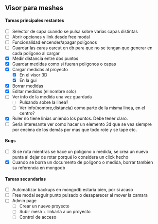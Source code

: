## Visor para meshes ##

#### Tareas principales restantes ####
- [ ] Selector de capa cuando se pulsa sobre varias capas distintas
- [ ] Abrir opciones y link desde free modal
- [ ] Funcionalidad encender/apagar polígonos
- [ ] Guardar las caras earcut en db para que no se tengan que generar en cada polígono al cargar
- [x] Medir distancia entre dos puntos
- [x] Guardar medidas como si fueran poligonos o capas
- [x] Cargar medidas al proyecto
  - [x] En el visor 3D
  - [x] En la gui
- [x] Borrar medidas
- [x] Editar medidas (el nombre solo)
- [ ] Ver info de la medida una vez guardada
  - [ ] Pulsando sobre la linea?
  - [ ] Ver info(nombre,distancia) como parte de la misma linea, en el centro?
- [x] Ruler no tiene linias uniendo los puntos. Debe tener claro.
- [ ] Seria interesante ver como hacer un elemento 3d que se vea siempre por encima de los demás por mas que todo rote y se tape etc.

#### Bugs ####
- [ ] Si se rota mientras se hace un polígono o medida, se crea un nuevo punta al dejar de rotar porqué lo considera un click hecho
- [x] Cuando se borra un documento de poligono o medida, borrar tambien su referencia en mongodb

#### Tareas secundarias ####
- [ ] Automatizar backups en mongodb estaria bien, por si acaso
- [ ] Free modal seguir punto pulsado o desaparecer al mover la camara
- [ ] Admin page
  - [ ] Crear un nuevo proyecto
  - [ ] Subir mesh + linkarla a un proyecto
  - [ ] Control de acceso